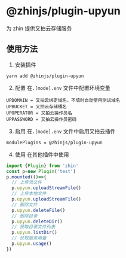 # @zhinjs/plugin-upyun
为 zhin 提供又拍云存储服务
## 使用方法
1. 安装插件
```shell
yarn add @zhinjs/plugin-upyun
```
2. 配置
在`.[mode].env` 文件中配置环境变量
```text
UPDOMAIN = 又拍云绑定域名，不填时自动使用测试域名
UPBUCKET = 又拍云存储桶名
UPOPERATOR = 又拍云操作员名
UPPASSWORD = 又拍云操作员密码
```
3. 启用
在`.[mode].env` 文件中启用又拍云插件
```text
modulePlugins = @zhinjs/plugin-upyun
```
4. 使用
在其他插件中使用
```javascript
import {Plugin} from 'zhin'
const p=new Plugin('test')
p.mounted(()=>{
  // 上传流文件
  p.upyun.uploadStreamFile()
  // 上传本地文件
  p.upyun.uploadStreamFile()
  // 删除文件
  p.upyun.deleteFile()
  // 删除目录
  p.upyun.deleteDir()
  // 获取目录文件列表
  p.upyun.listDir()
  // 获取服务用量
  p.upyun.usage()
})
```

